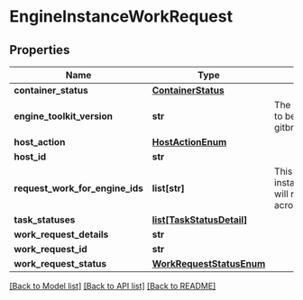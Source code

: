 # EngineInstanceWorkRequest

## Properties
Name | Type | Description | Notes
------------ | ------------- | ------------- | -------------
**container_status** | [**ContainerStatus**](ContainerStatus.md) |  | [optional] 
**engine_toolkit_version** | **str** | The version of engine toolkit format to be gitbranch:gitcommit:epochBuildDate | [optional] 
**host_action** | [**HostActionEnum**](HostActionEnum.md) |  | [optional] 
**host_id** | **str** |  | [optional] 
**request_work_for_engine_ids** | **list[str]** | This is the set of engine ids that this instance will get work for.  Controller will return the highest priority task across the set of engine ids | [optional] 
**task_statuses** | [**list[TaskStatusDetail]**](TaskStatusDetail.md) |  | [optional] 
**work_request_details** | **str** |  | [optional] 
**work_request_id** | **str** |  | [optional] 
**work_request_status** | [**WorkRequestStatusEnum**](WorkRequestStatusEnum.md) |  | [optional] 

[[Back to Model list]](../README.md#documentation-for-models) [[Back to API list]](../README.md#documentation-for-api-endpoints) [[Back to README]](../README.md)


